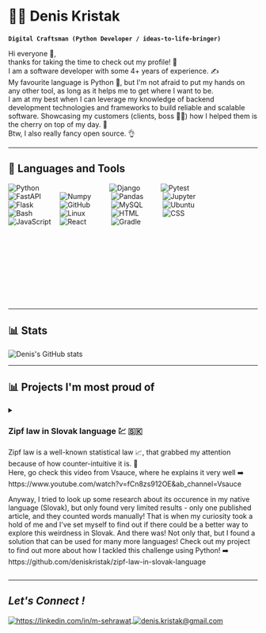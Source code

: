 # 👷‍♂️ Denis Kristak

**`Digital Craftsman (Python Developer / ideas-to-life-bringer)`**

Hi everyone 🤙,<br />
thanks for taking the time to check out my profile! 👀 <br />
I am a software developer with some 4+ years of experience. ✍️ <br />
My favourite language is Python 🐍, but I'm not afraid to put my hands on any other tool, as long as it helps me to get where I want to be. <br />
I am at my best when I can leverage my knowledge of backend development technologies and frameworks to build reliable and scalable software. Showcasing my customers (clients, boss 👨‍💼) how I helped them is the cherry on top of my day. 🍒 <br />
Btw, I also really fancy open source. 👌

---

## 🧰 Languages and Tools

<img align="left" alt="Python" width="200px" style="padding-right:4px;" src="https://cdn.jsdelivr.net/gh/devicons/devicon/icons/python/python-original.svg" />
<img align="left" alt="Django" width="100px" style="padding-right:4px;" src="https://cdn.jsdelivr.net/gh/devicons/devicon/icons/django/django-plain.svg" />
<img align="left" alt="Pytest" width="100px" style="padding-right:4px;" src="https://cdn.jsdelivr.net/gh/devicons/devicon/icons/pytest/pytest-original.svg" />
<img align="left" alt="FastAPI" width="100px" style="padding-right:4px;" src="https://cdn.jsdelivr.net/gh/devicons/devicon/icons/fastapi/fastapi-plain-wordmark.svg" />
<img align="left" alt="Numpy" width="100px" style="padding-right:4px;" src="https://cdn.jsdelivr.net/gh/devicons/devicon/icons/numpy/numpy-original.svg" />
<img align="left" alt="Pandas" width="100px" style="padding-right:4px;" src="https://cdn.jsdelivr.net/gh/devicons/devicon/icons/pandas/pandas-original.svg" />
<img align="left" alt="Jupyter" width="100px" style="padding-right:4px;" src="https://cdn.jsdelivr.net/gh/devicons/devicon/icons/jupyter/jupyter-original-wordmark.svg" />
<img align="left" alt="Flask" width="100px" style="padding-right:4px;" src="https://cdn.jsdelivr.net/gh/devicons/devicon/icons/flask/flask-original-wordmark.svg" />
<img align="left" alt="GitHub" width="100px" style="padding-right:4px;" src="https://cdn.jsdelivr.net/gh/devicons/devicon/icons/github/github-original.svg" />
<img align="left" alt="MySQL" width="100px" style="padding-right:4px;" src="https://cdn.jsdelivr.net/gh/devicons/devicon/icons/mysql/mysql-original.svg" />
<img align="left" alt="Ubuntu" width="100px" style="padding-right:4px;" src="https://cdn.jsdelivr.net/gh/devicons/devicon/icons/ubuntu/ubuntu-plain.svg" />
<img align="left" alt="Bash" width="100px" style="padding-right:4px;" src="https://cdn.jsdelivr.net/gh/devicons/devicon/icons/bash/bash-original.svg" />
<img align="left" alt="Linux" width="100px" style="padding-right:4px;" src="https://cdn.jsdelivr.net/gh/devicons/devicon/icons/linux/linux-original.svg" />
<img align="left" alt="HTML" width="100px" style="padding-right:4px;" src="https://cdn.jsdelivr.net/gh/devicons/devicon/icons/html5/html5-original-wordmark.svg" />
<img align="left" alt="CSS" width="100px" style="padding-right:4px;" src="https://cdn.jsdelivr.net/gh/devicons/devicon/icons/css3/css3-original-wordmark.svg" />
<img align="left" alt="JavaScript" width="100px" style="padding-right:4px;" src="https://cdn.jsdelivr.net/gh/devicons/devicon/icons/javascript/javascript-plain.svg" />
<img align="left" alt="React" width="100px" style="padding-right:4px;" src="https://cdn.jsdelivr.net/gh/devicons/devicon/icons/react/react-original.svg" />
<img align="left" alt="Gradle" width="100px" style="padding-right:4px;" src="https://cdn.jsdelivr.net/gh/devicons/devicon/icons/gradle/gradle-plain.svg" />

<br />
<br />
<br />
<br />
<br />
<br /><br />
<br />
<br />
<br />
<br />
<br />
<br />
<br />

---

## 📊 Stats

![Denis's GitHub stats](https://github-readme-stats.vercel.app/api?username=deniskristak&show_icons=true&theme=panda&count_private=true)

---

## 📊 Projects I'm most proud of
<details>
 <summary>
   <h3>Zipf law in Slovak language 💹 🇸🇰 </h3>
   <p>Zipf law is a well-known statistical law 📈, that grabbed my attention because of how counter-intuitive it is. 🤔 </br>
     Here, go check this video from Vsauce, where he explains it very well ➡️ https://www.youtube.com/watch?v=fCn8zs912OE&ab_channel=Vsauce </p>
   <p>Anyway, I tried to look up some research about its occurence in my native language (Slovak), but only found very limited results - only one published article, and they counted words manually! That is when my curiosity took a hold of me and I've set myself to find out if there could be a better way to explore this weirdness in Slovak. And there was! Not only that, but I found a solution that can be used for many more languages! Check out my project to find out more about how I tackled this challenge using Python! ➡️ https://github.com/deniskristak/zipf-law-in-slovak-language </p>
  </summary>
    <img src="https://github.com/deniskristak/zipf-law-in-slovak-language/blob/main/output/plots/log_scale/sk/dom_v_strani.png?raw=true" style="flex: 1;">
</details>

---

<!-- <details>
 <summary><h3>👨‍💻 Denis's Coding Journey</h3></summary>
   Coding journey
</details> -->

<h2><i>Let's Connect !</i></h2>


<p align="left">
    <a href="https://www.linkedin.com/in/denis-kristak/">
        <img align="center" src="https://img.shields.io/badge/LinkedIn-0077B5?style=for-the-badge&logo=linkedin&logoColor=white" alt="https://linkedin.com/in/m-sehrawat" />
    </a>
    <a title="denis.kristak@gmail.com" href="mailto:denis.kristak@gmail.com">
        <img align="center" src="https://img.shields.io/badge/Gmail-D14836?style=for-the-badge&logo=gmail&logoColor=white" alt="denis.kristak@gmail.com" />
    </a>
</p>
<br>
